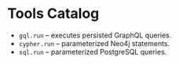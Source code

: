# Tools Catalog

- `gql.run` – executes persisted GraphQL queries.
- `cypher.run` – parameterized Neo4j statements.
- `sql.run` – parameterized PostgreSQL queries.
